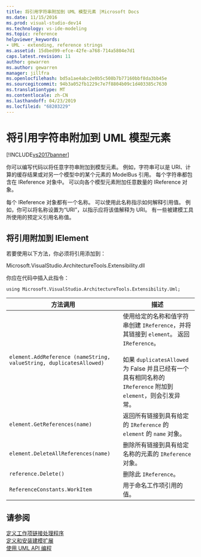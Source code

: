```yaml
---
title: 将引用字符串附加到 UML 模型元素 |Microsoft Docs
ms.date: 11/15/2016
ms.prod: visual-studio-dev14
ms.technology: vs-ide-modeling
ms.topic: reference
helpviewer_keywords:
- UML - extending, reference strings
ms.assetid: 15dbed99-efce-42fe-a768-714a5804e7d1
caps.latest.revision: 11
author: gewarren
ms.author: gewarren
manager: jillfra
ms.openlocfilehash: bd5a1ae4abc2e0b5c508b7b77160bbf8da3bb45e
ms.sourcegitcommit: 94b3a052fb1229c7e7f8804b09c1d403385c7630
ms.translationtype: MT
ms.contentlocale: zh-CN
ms.lasthandoff: 04/23/2019
ms.locfileid: "68203229"
---
```

# <a name="attach-reference-strings-to-uml-model-elements"></a>将引用字符串附加到 UML 模型元素
[!INCLUDE[vs2017banner](../includes/vs2017banner.md)]

你可以编写代码以将任意字符串附加到模型元素。 例如，字符串可以是 URI、计算的缓存结果或对另一个模型中的某个元素的 ModelBus 引用。 每个字符串都包含在 IReference 对象中。 可以向各个模型元素附加任意数量的 IReference 对象。  
  
 每个 IReference 对象都有一个名称。 可以使用此名称指示如何解释引用值。 例如，你可以将名称设置为“URI”，以指示应将该值解释为 URI。 有一些被建模工具所使用的预定义引用名称值。  
  
## <a name="attaching-a-reference-to-an-ielement"></a>将引用附加到 IElement  
 若要使用以下方法，你必须将引用添加到：  
  
 Microsoft.VisualStudio.ArchitectureTools.Extensibility.dll  
  
 你应在代码中插入此指令：  
  
 `using Microsoft.VisualStudio.ArchitectureTools.Extensibility.Uml;`  
  
|方法调用|描述|  
|-----------------|-----------------|  
|`element.AddReference (nameString, valueString, duplicatesAllowed)`|使用给定的名称和值字符串创建 `IReference`，并将其链接到 `element`。 返回 `IReference`。<br /><br /> 如果 `duplicatesAllowed` 为 False 并且已经有一个具有相同名称的 `IReference` 附加到 `element`，则会引发异常。|  
|`element.GetReferences(name)`|返回所有链接到具有给定的 `IReference` 的 `element` 的 `name` 对象。|  
|`element.DeleteAllReferences(name)`|删除所有链接到具有给定名称的元素的 `IReference` 对象。|  
|`reference.Delete()`|删除此 `IReference`。|  
|`ReferenceConstants.WorkItem`|用于命名工作项引用的值。|  
  
## <a name="see-also"></a>请参阅  
 [定义工作项链接处理程序](../modeling/define-a-work-item-link-handler.md)   
 [定义和安装建模扩展](../modeling/define-and-install-a-modeling-extension.md)   
 [使用 UML API 编程](../modeling/programming-with-the-uml-api.md)
